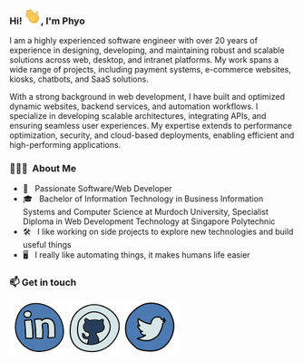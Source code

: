 ### Hi! ![img](assets/hi.gif?raw=true "Hi"), I'm Phyo

I am a highly experienced software engineer with over 20 years of experience in designing, developing, and maintaining robust and scalable solutions across web, desktop, and intranet platforms. My work spans a wide range of projects, including payment systems, e-commerce websites, kiosks, chatbots, and SaaS solutions.

With a strong background in web development, I have built and optimized dynamic websites, backend services, and automation workflows. I specialize in developing scalable architectures, integrating APIs, and ensuring seamless user experiences. My expertise extends to performance optimization, security, and cloud-based deployments, enabling efficient and high-performing applications.

### 👨🏻‍💻 &nbsp;About Me
* 🚀 &nbsp; Passionate Software/Web Developer
* 🎓 &nbsp; Bachelor of Information Technology in Business Information Systems and Computer Science at Murdoch University, Specialist Diploma in Web Development Technology at Singapore Polytechnic
* 🛠 &nbsp; I like working on side projects to explore new technologies and build useful things
* 🖥 &nbsp; I really like automating things, it makes humans life easier

### 📫 Get in touch
[![LinkedIn](assets/linkedin.svg?raw=true "LinkedIn")](https://www.linkedin.com/in/phyo-zin-wai-84589642/) [![GitHub](assets/github.svg?raw=true)](https://github.com/pzinwai) [![Twitter](assets/twitter.svg?raw=true)](https://twitter.com/pzinwai)
  

